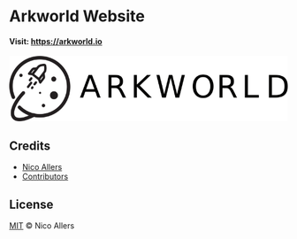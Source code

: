 # Arkworld Website

#### Visit: https://arkworld.io

![arkworld.io](_resources/img/logo.png)

## Credits
* [Nico Allers](https://github.com/reconnico)
* [Contributors](https://github.com/reconnico/arkworld-website/graphs/contributors)

## License

[MIT](LICENSE) © Nico Allers